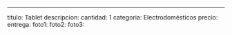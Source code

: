 ---
titulo: Tablet
descripcion: 
cantidad: 1
categoria: Electrodomésticos
precio: 
entrega: 
foto1: 
foto2: 
foto3: 
